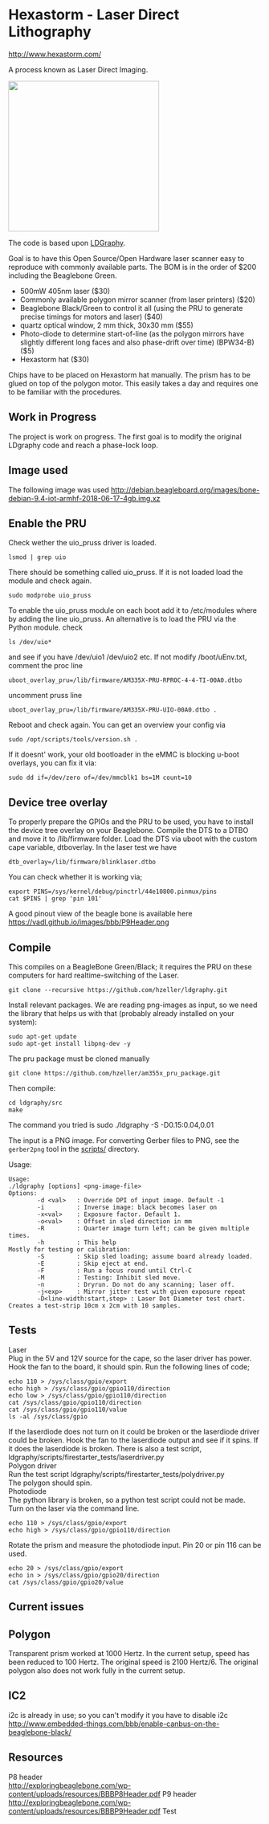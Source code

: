 Hexastorm - Laser Direct Lithography
===================================

http://www.hexastorm.com/

A process known as Laser Direct Imaging.

<img src="https://www.hexastorm.com/static/laserscanner.jpg" align="center" height="300"/>

The code is based upon [LDGraphy](http://ldgraphy.org/).

Goal is to have this Open Source/Open Hardware laser scanner easy to reproduce with
commonly available parts. The BOM is in the order of $200 including the
Beaglebone Green.

  * 500mW 405nm laser ($30)
  * Commonly available polygon mirror scanner (from laser printers) ($20)
  * Beaglebone Black/Green to control it all (using the PRU to generate precise
    timings for motors and laser) ($40)
  * quartz optical window, 2 mm thick, 30x30 mm ($55)
  * Photo-diode to determine start-of-line (as the polygon mirrors have
    slightly different long faces and also phase-drift over time) (BPW34-B) ($5)
  * Hexastorm hat ($30)

Chips have to be placed on Hexastorm hat manually. The prism has to be glued on top of the polygon motor. This easily takes a day and requires one to be familiar with the procedures.


Work in Progress
----------------
The project is work on progress. The first goal is to modify the original LDgraphy code and reach a phase-lock loop.

Image used
--------------
The following image was used http://debian.beagleboard.org/images/bone-debian-9.4-iot-armhf-2018-06-17-4gb.img.xz

Enable the PRU
--------------
Check wether the uio_pruss driver is loaded.
```
lsmod | grep uio
```
There should be something called uio_pruss. If it is not loaded load the module and check again.
```
sudo modprobe uio_pruss 
```
To enable the uio_pruss module on each boot add it to /etc/modules where by adding the line uio_pruss.
An alternative is to load the PRU via the Python module.
check 
```
ls /dev/uio*
```
and see if you have /dev/uio1 /dev/uio2 etc.
If not modify /boot/uEnv.txt, comment the proc line
```
uboot_overlay_pru=/lib/firmware/AM335X-PRU-RPROC-4-4-TI-00A0.dtbo 
```
uncomment pruss line
```
uboot_overlay_pru=/lib/firmware/AM335X-PRU-UIO-00A0.dtbo .
```
Reboot and check again.
You can get an overview your config via
```
sudo /opt/scripts/tools/version.sh .
```
If it doesnt' work, your old bootloader in the eMMC is blocking u-boot overlays, you can fix it via:
```
sudo dd if=/dev/zero of=/dev/mmcblk1 bs=1M count=10
```

Device tree overlay
--------------------
To properly prepare the GPIOs and the PRU to be used, you have to install
the device tree overlay on your Beaglebone.
Compile the DTS to a DTBO and move it to /lib/firmware folder.
Load the DTS via uboot with the custom cape variable, dtboverlay.
In the laser test we have
```
dtb_overlay=/lib/firmware/blinklaser.dtbo
```
You can check whether it is working via;
```
export PINS=/sys/kernel/debug/pinctrl/44e10800.pinmux/pins
cat $PINS | grep 'pin 101'
```
A good pinout view of the beagle bone is available here https://vadl.github.io/images/bbb/P9Header.png



Compile
-------
This compiles on a BeagleBone Green/Black; it requires the PRU on these
computers for hard realtime-switching of the Laser.

```
git clone --recursive https://github.com/hzeller/ldgraphy.git
```

Install relevant packages. We are reading png-images as input, so we need the
library that helps us with that (probably already installed on your system):
```
sudo apt-get update
sudo apt-get install libpng-dev -y
```
The pru package must be cloned manually
```
git clone https://github.com/hzeller/am355x_pru_package.git
```
Then compile:
```
cd ldgraphy/src
make
```


The command you tried is sudo ./ldgraphy -S -D0.15:0.04,0.01

The input is a PNG image. For converting Gerber files to PNG, see the
`gerber2png` tool in the [scripts/](./scripts) directory.

Usage:
```
Usage:
./ldgraphy [options] <png-image-file>
Options:
        -d <val>   : Override DPI of input image. Default -1
        -i         : Inverse image: black becomes laser on
        -x<val>    : Exposure factor. Default 1.
        -o<val>    : Offset in sled direction in mm
        -R         : Quarter image turn left; can be given multiple times.
        -h         : This help
Mostly for testing or calibration:
        -S         : Skip sled loading; assume board already loaded.
        -E         : Skip eject at end.
        -F         : Run a focus round until Ctrl-C
        -M         : Testing: Inhibit sled move.
        -n         : Dryrun. Do not do any scanning; laser off.
        -j<exp>    : Mirror jitter test with given exposure repeat
        -D<line-width:start,step> : Laser Dot Diameter test chart. Creates a test-strip 10cm x 2cm with 10 samples.
```


Tests
--------------
Laser <br />
Plug in the 5V and 12V source for the cape, so the laser driver has power.
Hook the fan to the board, it should spin. Run the following lines of code;
```
echo 110 > /sys/class/gpio/export
echo high > /sys/class/gpio/gpio110/direction
echo low > /sys/class/gpio/gpio110/direction
cat /sys/class/gpio/gpio110/direction
cat /sys/class/gpio/gpio110/value
ls -al /sys/class/gpio
```
If the laserdiode does not turn on it could be broken or the laserdiode driver could be broken.
Hook the fan to the laserdiode output and see if it spins. If it does the laserdiode is broken.
There is also a test script, 
ldgraphy/scripts/firestarter_tests/laserdriver.py <br/>
Polygon driver <br/>
Run the test script ldgraphy/scripts/firestarter_tests/polydriver.py <br/>
The polygon should spin. <br/>
Photodiode <br/>
The python library is broken, so a python test script could not be made.
Turn on the laser via the command line. 
```
echo 110 > /sys/class/gpio/export
echo high > /sys/class/gpio/gpio110/direction
```
Rotate the prism and measure the photodiode input. Pin 20 or pin 116 can be used.
```
echo 20 > /sys/class/gpio/export
echo in > /sys/class/gpio/gpio20/direction
cat /sys/class/gpio/gpio20/value
```


Current issues
--------------

Polygon
-------
Transparent prism worked at 1000 Hertz. In the current setup, speed has been reduced to 100 Hertz.
The original speed is 2100 Hertz/6. The original polygon also does not work fully in the current setup.

IC2
---
i2c is already in use; so you can't modify it you have to disable i2c
http://www.embedded-things.com/bbb/enable-canbus-on-the-beaglebone-black/

Resources
---------
P8 header <br/>
http://exploringbeaglebone.com/wp-content/uploads/resources/BBBP8Header.pdf
P9 header <br/>
http://exploringbeaglebone.com/wp-content/uploads/resources/BBBP9Header.pdf
Test


[case-pic]: https://www.hexastorm.com/static/laserscanner.jpg
